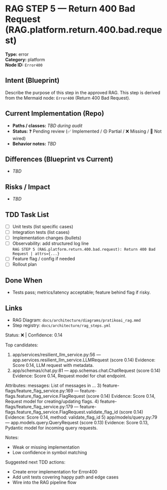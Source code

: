 # RAG STEP 5 — Return 400 Bad Request (RAG.platform.return.400.bad.request)

**Type:** error  
**Category:** platform  
**Node ID:** `Error400`

## Intent (Blueprint)
Describe the purpose of this step in the approved RAG. This step is derived from the Mermaid node: `Error400` (Return 400 Bad Request).

## Current Implementation (Repo)
- **Paths / classes:** _TBD during audit_
- **Status:** ❓ Pending review (✅ Implemented / 🟡 Partial / ❌ Missing / 🔌 Not wired)
- **Behavior notes:** _TBD_

## Differences (Blueprint vs Current)
- _TBD_

## Risks / Impact
- _TBD_

## TDD Task List
- [ ] Unit tests (list specific cases)
- [ ] Integration tests (list cases)
- [ ] Implementation changes (bullets)
- [ ] Observability: add structured log line  
  `RAG STEP 5 (RAG.platform.return.400.bad.request): Return 400 Bad Request | attrs={...}`
- [ ] Feature flag / config if needed
- [ ] Rollout plan

## Done When
- Tests pass; metrics/latency acceptable; feature behind flag if risky.

## Links
- RAG Diagram: `docs/architecture/diagrams/pratikoai_rag.mmd`
- Step registry: `docs/architecture/rag_steps.yml`


<!-- AUTO-AUDIT:BEGIN -->
Status: ❌  |  Confidence: 0.14

Top candidates:
1) app/services/resilient_llm_service.py:56 — app.services.resilient_llm_service.LLMRequest (score 0.14)
   Evidence: Score 0.14, LLM request with metadata.
2) app/schemas/chat.py:81 — app.schemas.chat.ChatRequest (score 0.14)
   Evidence: Score 0.14, Request model for chat endpoint.

Attributes:
    messages: List of messages in ...
3) feature-flags/feature_flag_service.py:169 — feature-flags.feature_flag_service.FlagRequest (score 0.14)
   Evidence: Score 0.14, Request model for creating/updating flags.
4) feature-flags/feature_flag_service.py:179 — feature-flags.feature_flag_service.FlagRequest.validate_flag_id (score 0.14)
   Evidence: Score 0.14, method: validate_flag_id
5) app/models/query.py:79 — app.models.query.QueryRequest (score 0.13)
   Evidence: Score 0.13, Pydantic model for incoming query requests.

Notes:
- Weak or missing implementation
- Low confidence in symbol matching

Suggested next TDD actions:
- Create error implementation for Error400
- Add unit tests covering happy path and edge cases
- Wire into the RAG pipeline flow
<!-- AUTO-AUDIT:END -->